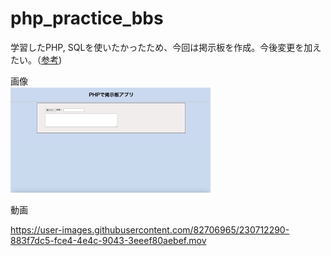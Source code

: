 # php_practice_bbs
学習したPHP, SQLを使いたかったため、今回は掲示板を作成。今後変更を加えたい。（[参考](https://www.youtube.com/watch?v=3QxtIrakwKk&list=LL&index=2&t=303s))<br>

画像<br>
<img src="PHP掲示板画像1.png" width="320px"><br>


動画<br>

https://user-images.githubusercontent.com/82706965/230712290-883f7dc5-fce4-4e4c-9043-3eeef80aebef.mov

